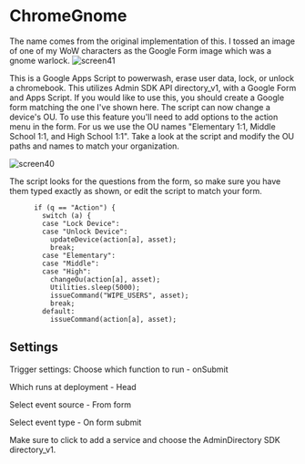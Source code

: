 # ChromeGnome
The name comes from the original implementation of this. I tossed an image of one of my WoW characters as the Google Form image which was a gnome warlock. 
![screen41](https://github.com/TuRbii/chromegnome/assets/16769806/31746630-0136-4fbb-8213-c9d6aea768f0)


This is a Google Apps Script to powerwash, erase user data, lock, or unlock a chromebook. This utilizes Admin SDK API directory_v1, with a Google Form and Apps Script. 
If you would like to use this, you should create a Google form matching the one I've shown here. 
The script can now change a device's OU. To use this feature you'll need to add options to the action menu in the form.
For us we use the OU names "Elementary 1:1, Middle School 1:1, and High School 1:1". Take a look at the script and modify the OU paths and names to match your organization.

![screen40](https://github.com/TuRbii/powerwash/assets/16769806/464bf710-c1ca-4980-b671-e626531550af)


The script looks for the questions from the form, so make sure you have them typed exactly as shown, or edit the script to match your form.
```if (q == "Enter Asset ID") { asset = a; }
      if (q == "Action") {
        switch (a) {
        case "Lock Device":
        case "Unlock Device":
          updateDevice(action[a], asset);
          break;
        case "Elementary":
        case "Middle":
        case "High":
          changeOu(action[a], asset);
          Utilities.sleep(5000); 
          issueCommand("WIPE_USERS", asset);
          break;
        default:
          issueCommand(action[a], asset);
```
## Settings

Trigger settings:
Choose which function to run - onSubmit  

Which runs at deployment - Head  

Select event source - From form  

Select event type - On form submit  


Make sure to click to add a service and choose the AdminDirectory SDK directory_v1.


